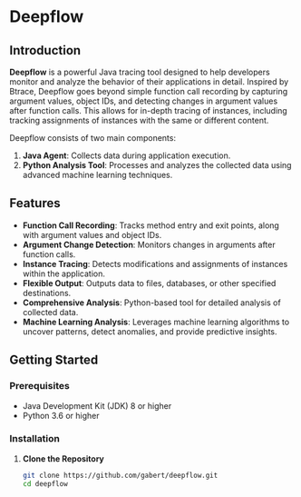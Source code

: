 # Deepflow

## Introduction

**Deepflow** is a powerful Java tracing tool designed to help developers monitor and analyze the behavior of their applications in detail. Inspired by Btrace, Deepflow goes beyond simple function call recording by capturing argument values, object IDs, and detecting changes in argument values after function calls. This allows for in-depth tracing of instances, including tracking assignments of instances with the same or different content.

Deepflow consists of two main components:
1. **Java Agent**: Collects data during application execution.
2. **Python Analysis Tool**: Processes and analyzes the collected data using advanced machine learning techniques.

## Features

- **Function Call Recording**: Tracks method entry and exit points, along with argument values and object IDs.
- **Argument Change Detection**: Monitors changes in arguments after function calls.
- **Instance Tracing**: Detects modifications and assignments of instances within the application.
- **Flexible Output**: Outputs data to files, databases, or other specified destinations.
- **Comprehensive Analysis**: Python-based tool for detailed analysis of collected data.
- **Machine Learning Analysis**: Leverages machine learning algorithms to uncover patterns, detect anomalies, and provide predictive insights.

## Getting Started

### Prerequisites

- Java Development Kit (JDK) 8 or higher
- Python 3.6 or higher

### Installation

1. **Clone the Repository**
   ```sh
   git clone https://github.com/gabert/deepflow.git
   cd deepflow